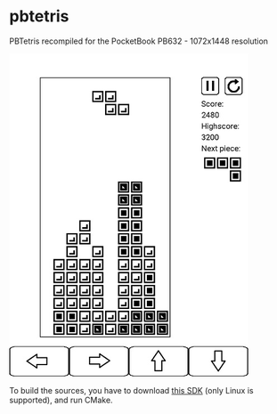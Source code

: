 # pbtetris
PBTetris recompiled for the PocketBook PB632 - 1072x1448 resolution

![screenshot](https://github.com/neilswann80/pbtetris/blob/PB632/images/PBTetris_arrows.jpg?raw=true)

To build the sources, you have to download [this SDK](https://github.com/pocketbook/SDK_6.3.0/tree/6.5) (only Linux is supported), and run CMake.
